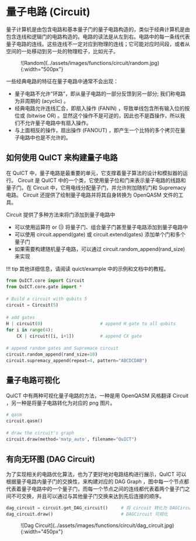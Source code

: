 # 量子电路 (Circuit)

量子计算机是由包含电路和基本量子门的量子电路构造的，类似于经典计算机是由包含连线和逻辑门的电路构造的。电路的读法是从左到右。电路中的每一条线代表量子电路的连线。这些连线不一定对应到物理的连线；它可能对应时间段，或者从空间的一处移动到另一处的物理粒子，比如光子。

<figure markdown>
![Random](../assets/images/functions/circuit/random.jpg){:width="500px"}
</figure>

一些经典电路的特征在量子电路中通常不会出现：

- 量子电路不允许“环路”，即从量子电路的一部分反馈到另一部分; 我们称电路为非周期的 (acyclic) 。
- 经典电路允许连线汇合，即扇入操作 (FANIN) ，导致单线包含所有输入位的按位或 (bitwise OR) 。显然这个操作不是可逆的，因此也不是酉操作，所以我们不允许量子电路中有扇入操作。
- 与上面相反的操作，扇出操作 (FANOUT) ，即产生一个比特的多个拷贝在量子电路中也是不允许的。


## 如何使用 QuICT 来构建量子电路

在 QuICT 中，量子电路是最重要的单元，它支撑着量子算法的设计和模拟器的运行。 Circuit 是 QuICT 中的一个类，它使用量子位和门来表示量子电路的线路和量子门。在 Circuit 中，它用电线分配量子门，并允许附加随机门和 Supremacy 电路。 Circuit 还提供了绘制量子电路并将其自身转换为 OpenQASM 文件的工具。

Circuit 提供了多种方法来将门添加到量子电路中

- 可以使用运算符 or (|) 将量子门、组合量子门甚至量子电路添加到量子电路中
- 可以使用 circuit.append(gate) 或 circuit.extend(gates) 添加单个门和多个量子门
- 如果需要构建随机量子电路，可以通过 circuit.random_append(rand_size) 来实现

!!! tip
    其他详细信息，请阅读 quict/example 中的示例和文档中的教程。

``` python
from QuICT.core import Circuit
from QuICT.core.gate import *

# Build a circuit with qubits 5
circuit = Circuit(5)

# add gates
H | circuit(0)                      # append H gate to all qubits
for i in range(4):
    CX | circuit([i, i+1])          # append CX gate

# append random gates and Supremace circuit
circuit.random_append(rand_size=10)
circuit.supremacy_append(repeat=4, pattern="ABCDCDAB")
```


## 量子电路可视化

QuICT 中有两种可视化量子电路的方法，一种是用 OpenQASM 风格翻译 Circuit ，另一种是将量子电路转化为对应的 png 图片。

```python 
# qasm
circuit.qasm()

# draw the circuit's graph
circuit.draw(method='matp_auto', filename="QuICT")
```


## 有向无环图 (DAG Circuit)

为了实现相关的电路优化算法，也为了更好地对电路结构进行展示，QuICT 可以根据量子电路内量子门的交换性，来构建对应的 DAG Graph ，图中每一个节点都代表着量子电路中的一个量子门，而每一个节点之间的连线都代表着两个量子门之间不可交换，并且可以通过与其他量子门交换来达到先后连接的顺序。

```python
dag_circuit = circuit.get_DAG_circuit()     # 将 circuit 转化为 DAGCircuit
dag_circuit.draw()                          # DAGCircuit 可视化
```

<figure markdown>
![Dag Circuit](../assets/images/functions/circuit/dag_circuit.jpg){:width="450px"}
</figure>